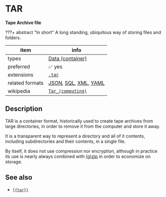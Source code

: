 

# TAR

**Tape Archive file**

???+ abstract "In short"
    A long standing, ubiquitous way of storing files and folders.

item | info
--- | ---
types | [Data (container)](../dataTypes/dataContainer.md)
preferred | ✅ yes
extensions | [`.tar`](../extensions/tar.md)
related formats | [JSON](../fileFormats/json.md), [SQL](../fileFormats/sql.md), [XML](../fileFormats/xml.md), [YAML](../fileFormats/yaml.md)
wikipedia | [`Tar_(computing)`]({{wikipedia}}/Tar_(computing))

## Description

TAR is a container format,
historically used to create tape archives from large directories,
in order to remove it from the computer and store it away.

It is a transparent way to represent a directory and all of it contents,
including subdirectories and their contents, in a single file.

By itself, it does not use compression nor encryption, although in practice its
use is nearly always combined with 
[(g)zip]({{gzip}})
in order to economize on storage.


## See also
*   [`{{tar}}`]({{tar}})




